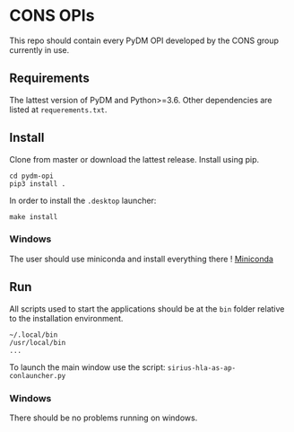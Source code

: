 # CONS OPIs
This repo should contain every PyDM OPI developed by the CONS group currently in use.

## Requirements
The lattest version of PyDM and Python>=3.6. Other dependencies are listed at `requerements.txt`.

## Install
Clone from master or download the lattest release. Install using pip.
```
cd pydm-opi
pip3 install .
```
In order to install the `.desktop` launcher:
```
make install
```
### Windows
The user should use miniconda and install everything there !
[Miniconda](https://gitlab.cnpem.br/con/pydm-installer)


## Run
All scripts used to start the applications should be at the `bin` folder relative to the installation environment.
```
~/.local/bin
/usr/local/bin
...
```

To launch the main window use the script: `sirius-hla-as-ap-conlauncher.py`

### Windows
There should be no problems running on windows.
